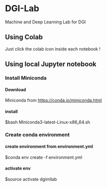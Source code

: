# DGI-Lab

Machine and Deep Learning Lab for DGI

## Using Colab

Just click the colab icon inside each notebook !

## Using local Jupyter notebook

### Install Miniconda

#### Download

Miniconda from https://conda.io/miniconda.html

#### install

\$bash Miniconda3-latest-Linux-x86_64.sh

### Create conda environment

#### create environment from environment.yml

\$conda env create -f environment.yml

#### activate env

\$source activate dgimllab
